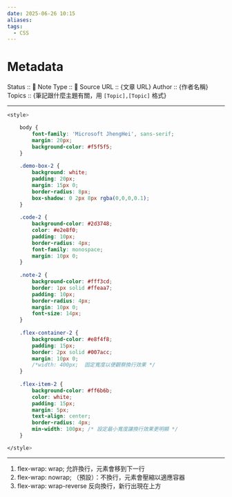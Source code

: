 ```yaml
---
date: 2025-06-26 10:15
aliases: 
tags:
  - CSS
---
```

# Metadata
Status :: 🌱
Note Type :: 📰
Source URL :: {文章 URL}
Author :: {作者名稱}
Topics :: {筆記跟什麼主題有關，用 `[Topic],[Topic]` 格式}

---

```css
<style>

	body {
		font-family: 'Microsoft JhengHei', sans-serif;
		margin: 20px;
		background-color: #f5f5f5;
	}
	
	.demo-box-2 {
		background: white;
		padding: 20px;
		margin: 15px 0;
		border-radius: 8px;
		box-shadow: 0 2px 8px rgba(0,0,0,0.1);
	}
	
	.code-2 {
		background-color: #2d3748;
		color: #e2e8f0;
		padding: 10px;
		border-radius: 4px;
		font-family: monospace;
		margin: 10px 0;
	}
	
	.note-2 {
		background-color: #fff3cd;
		border: 1px solid #ffeaa7;
		padding: 10px;
		border-radius: 4px;
		margin: 10px 0;
		font-size: 14px;
	}
	
	.flex-container-2 {	
		background-color: #e8f4f8;
		padding: 15px;
		border: 2px solid #007acc;
		margin: 10px 0;
		/*width: 400px;  固定寬度以便觀察換行效果 */
	}
	
	.flex-item-2 {
		background-color: #ff6b6b;
		color: white;
		padding: 15px;
		margin: 5px;
		text-align: center;
		border-radius: 4px;
		min-width: 100px; /* 設定最小寬度讓換行效果更明顯 */
	}

</style>
```

---

1. flex-wrap: wrap;		允許換行，元素會移到下一行
2. flex-wrap: nowrap;		（預設）：不換行，元素會壓縮以適應容器
3. flex-wrap: wrap-reverse	反向換行，新行出現在上方


